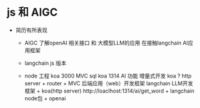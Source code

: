 # js 和 AIGC

- 简历有所表现
    - AIGC
    了解openAI 相关接口 和 大模型LLM的应用 在接触langchain AI应用框架

    - langchain js 版本
    - node 工程 koa 3000 MVC sql
        koa 1314 AI 功能 增量式开发
        koa ? http server + router + MVC  后端应用（web）开发框架
        langchain LLM开发框架 + koa(http server)
        http://loaclhost:1314/ai/get_word + langchain node包 + openai